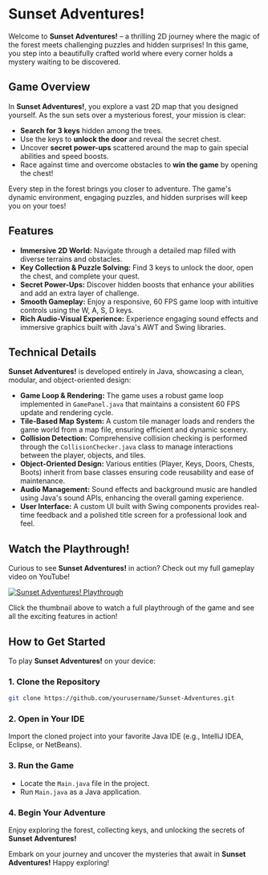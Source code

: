 # Sunset Adventures!

Welcome to **Sunset Adventures!** – a thrilling 2D journey where the magic of the forest meets challenging puzzles and hidden surprises! In this game, you step into a beautifully crafted world where every corner holds a mystery waiting to be discovered.

## Game Overview

In **Sunset Adventures!**, you explore a vast 2D map that you designed yourself. As the sun sets over a mysterious forest, your mission is clear:

- **Search for 3 keys** hidden among the trees.
- Use the keys to **unlock the door** and reveal the secret chest.
- Uncover **secret power-ups** scattered around the map to gain special abilities and speed boosts.
- Race against time and overcome obstacles to **win the game** by opening the chest!

Every step in the forest brings you closer to adventure. The game's dynamic environment, engaging puzzles, and hidden surprises will keep you on your toes!

## Features

- **Immersive 2D World:** Navigate through a detailed map filled with diverse terrains and obstacles.
- **Key Collection & Puzzle Solving:** Find 3 keys to unlock the door, open the chest, and complete your quest.
- **Secret Power-Ups:** Discover hidden boosts that enhance your abilities and add an extra layer of challenge.
- **Smooth Gameplay:** Enjoy a responsive, 60 FPS game loop with intuitive controls using the W, A, S, D keys.
- **Rich Audio-Visual Experience:** Experience engaging sound effects and immersive graphics built with Java's AWT and Swing libraries.

## Technical Details

**Sunset Adventures!** is developed entirely in Java, showcasing a clean, modular, and object-oriented design:

- **Game Loop & Rendering:** The game uses a robust game loop implemented in `GamePanel.java` that maintains a consistent 60 FPS update and rendering cycle.
- **Tile-Based Map System:** A custom tile manager loads and renders the game world from a map file, ensuring efficient and dynamic scenery.
- **Collision Detection:** Comprehensive collision checking is performed through the `CollisionChecker.java` class to manage interactions between the player, objects, and tiles.
- **Object-Oriented Design:** Various entities (Player, Keys, Doors, Chests, Boots) inherit from base classes ensuring code reusability and ease of maintenance.
- **Audio Management:** Sound effects and background music are handled using Java's sound APIs, enhancing the overall gaming experience.
- **User Interface:** A custom UI built with Swing components provides real-time feedback and a polished title screen for a professional look and feel.

## Watch the Playthrough!

Curious to see **Sunset Adventures!** in action? Check out my full gameplay video on YouTube!

[![Sunset Adventures! Playthrough](https://img.youtube.com/vi/qBeScPDWT08/maxresdefault.jpg)](https://www.youtube.com/watch?v=qBeScPDWT08&ab_channel=Paradoxicle)

Click the thumbnail above to watch a full playthrough of the game and see all the exciting features in action!


## How to Get Started

To play **Sunset Adventures!** on your device:

### 1. Clone the Repository

```bash
git clone https://github.com/yourusername/Sunset-Adventures.git
```

### 2. Open in Your IDE

Import the cloned project into your favorite Java IDE (e.g., IntelliJ IDEA, Eclipse, or NetBeans).

### 3. Run the Game

- Locate the `Main.java` file in the project.
- Run `Main.java` as a Java application.

### 4. Begin Your Adventure

Enjoy exploring the forest, collecting keys, and unlocking the secrets of **Sunset Adventures!**

Embark on your journey and uncover the mysteries that await in **Sunset Adventures!** Happy exploring!
